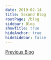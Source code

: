 ```yaml
---
date: 2019-02-14
title: Second Blog
rootPage: /blog
sidebar: Blog
showTitle: true
hideAnchor: true
hideSidebar: false
---
```

[Previous Blog](/blog/first-blog)
